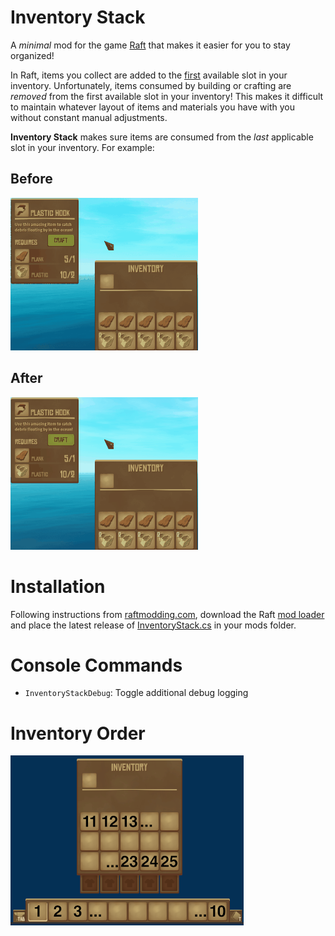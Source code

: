 # Inventory Stack

A _minimal_ mod for the game [Raft](https://raft-game.com/) that makes it easier for you to stay organized!

In Raft, items you collect are added to the [first](#inventory-order) available slot in your inventory. Unfortunately, items consumed by building or crafting are _removed_ from the first available slot in your inventory! This makes it difficult to maintain whatever layout of items and materials you have with you without constant manual adjustments.

**Inventory Stack** makes sure items are consumed from the _last_ applicable slot in your inventory. For example:

## Before

![](ModResources/before.gif)

## After

![](ModResources/after.gif)

# Installation

Following instructions from [raftmodding.com](https://www.raftmodding.com/), download the Raft [mod loader](https://www.raftmodding.com/download) and place the latest release of [InventoryStack.cs](InventoryStack/InventoryStack.cs) in your mods folder.

# Console Commands

- `InventoryStackDebug`: Toggle additional debug logging

# Inventory Order

![](ModResources/order.png)
